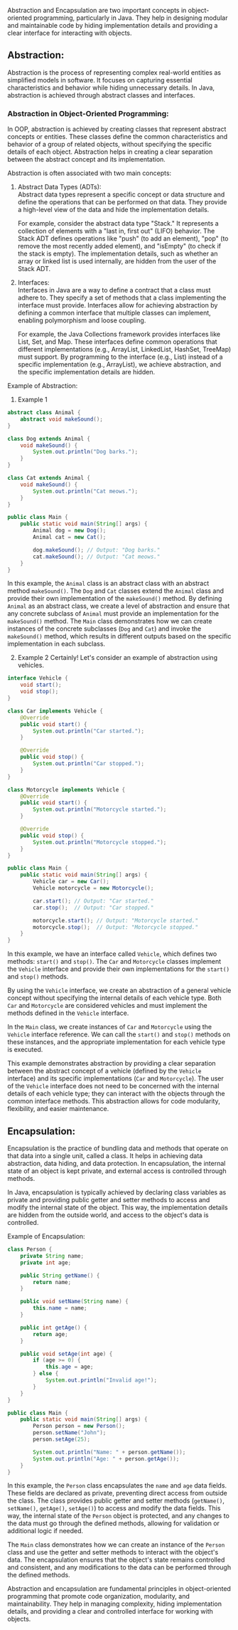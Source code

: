 
Abstraction and Encapsulation are two important concepts in object-oriented programming, particularly in Java. They help in designing modular and maintainable code by hiding implementation details and providing a clear interface for interacting with objects.

## Abstraction:

Abstraction is the process of representing complex real-world entities as simplified models in software. It focuses on capturing essential characteristics and behavior while hiding unnecessary details. In Java, abstraction is achieved through abstract classes and interfaces.

### Abstraction in Object-Oriented Programming:

In OOP, abstraction is achieved by creating classes that represent abstract concepts or entities. These classes define the common characteristics and behavior of a group of related objects, without specifying the specific details of each object. Abstraction helps in creating a clear separation between the abstract concept and its implementation.

Abstraction is often associated with two main concepts:

1. Abstract Data Types (ADTs):  
    Abstract data types represent a specific concept or data structure and define the operations that can be performed on that data. They provide a high-level view of the data and hide the implementation details.
    
    For example, consider the abstract data type "Stack." It represents a collection of elements with a "last in, first out" (LIFO) behavior. The Stack ADT defines operations like "push" (to add an element), "pop" (to remove the most recently added element), and "isEmpty" (to check if the stack is empty). The implementation details, such as whether an array or linked list is used internally, are hidden from the user of the Stack ADT.
    
2. Interfaces:  
    Interfaces in Java are a way to define a contract that a class must adhere to. They specify a set of methods that a class implementing the interface must provide. Interfaces allow for achieving abstraction by defining a common interface that multiple classes can implement, enabling polymorphism and loose coupling.
    
    For example, the Java Collections framework provides interfaces like List, Set, and Map. These interfaces define common operations that different implementations (e.g., ArrayList, LinkedList, HashSet, TreeMap) must support. By programming to the interface (e.g., List) instead of a specific implementation (e.g., ArrayList), we achieve abstraction, and the specific implementation details are hidden.

Example of Abstraction:

1. Example 1
```java
abstract class Animal {
    abstract void makeSound();
}

class Dog extends Animal {
    void makeSound() {
        System.out.println("Dog barks.");
    }
}

class Cat extends Animal {
    void makeSound() {
        System.out.println("Cat meows.");
    }
}

public class Main {
    public static void main(String[] args) {
        Animal dog = new Dog();
        Animal cat = new Cat();

        dog.makeSound(); // Output: "Dog barks."
        cat.makeSound(); // Output: "Cat meows."
    }
}
```

In this example, the `Animal` class is an abstract class with an abstract method `makeSound()`. The `Dog` and `Cat` classes extend the `Animal` class and provide their own implementation of the `makeSound()` method. By defining `Animal` as an abstract class, we create a level of abstraction and ensure that any concrete subclass of `Animal` must provide an implementation for the `makeSound()` method. The `Main` class demonstrates how we can create instances of the concrete subclasses (`Dog` and `Cat`) and invoke the `makeSound()` method, which results in different outputs based on the specific implementation in each subclass.

2. Example 2
Certainly! Let's consider an example of abstraction using vehicles.

```java
interface Vehicle {
    void start();
    void stop();
}

class Car implements Vehicle {
    @Override
    public void start() {
        System.out.println("Car started.");
    }

    @Override
    public void stop() {
        System.out.println("Car stopped.");
    }
}

class Motorcycle implements Vehicle {
    @Override
    public void start() {
        System.out.println("Motorcycle started.");
    }

    @Override
    public void stop() {
        System.out.println("Motorcycle stopped.");
    }
}

public class Main {
    public static void main(String[] args) {
        Vehicle car = new Car();
        Vehicle motorcycle = new Motorcycle();

        car.start(); // Output: "Car started."
        car.stop();  // Output: "Car stopped."

        motorcycle.start(); // Output: "Motorcycle started."
        motorcycle.stop();  // Output: "Motorcycle stopped."
    }
}
```

In this example, we have an interface called `Vehicle`, which defines two methods: `start()` and `stop()`. The `Car` and `Motorcycle` classes implement the `Vehicle` interface and provide their own implementations for the `start()` and `stop()` methods.

By using the `Vehicle` interface, we create an abstraction of a general vehicle concept without specifying the internal details of each vehicle type. Both `Car` and `Motorcycle` are considered vehicles and must implement the methods defined in the `Vehicle` interface.

In the `Main` class, we create instances of `Car` and `Motorcycle` using the `Vehicle` interface reference. We can call the `start()` and `stop()` methods on these instances, and the appropriate implementation for each vehicle type is executed.

This example demonstrates abstraction by providing a clear separation between the abstract concept of a vehicle (defined by the `Vehicle` interface) and its specific implementations (`Car` and `Motorcycle`). The user of the `Vehicle` interface does not need to be concerned with the internal details of each vehicle type; they can interact with the objects through the common interface methods. This abstraction allows for code modularity, flexibility, and easier maintenance.

## Encapsulation:

Encapsulation is the practice of bundling data and methods that operate on that data into a single unit, called a class. It helps in achieving data abstraction, data hiding, and data protection. In encapsulation, the internal state of an object is kept private, and external access is controlled through methods.

In Java, encapsulation is typically achieved by declaring class variables as private and providing public getter and setter methods to access and modify the internal state of the object. This way, the implementation details are hidden from the outside world, and access to the object's data is controlled.

Example of Encapsulation:

```java
class Person {
    private String name;
    private int age;

    public String getName() {
        return name;
    }

    public void setName(String name) {
        this.name = name;
    }

    public int getAge() {
        return age;
    }

    public void setAge(int age) {
        if (age >= 0) {
            this.age = age;
        } else {
            System.out.println("Invalid age!");
        }
    }
}

public class Main {
    public static void main(String[] args) {
        Person person = new Person();
        person.setName("John");
        person.setAge(25);

        System.out.println("Name: " + person.getName());
        System.out.println("Age: " + person.getAge());
    }
}
```

In this example, the `Person` class encapsulates the `name` and `age` data fields. These fields are declared as private, preventing direct access from outside the class. The class provides public getter and setter methods (`getName()`, `setName()`, `getAge()`, `setAge()`) to access and modify the data fields. This way, the internal state of the `Person` object is protected, and any changes to the data must go through the defined methods, allowing for validation or additional logic if needed.

The `Main` class demonstrates how we can create an instance of the `Person` class and use the getter and setter methods to interact with the object's data. The encapsulation ensures that the object's state remains controlled and consistent, and any modifications to the data can be performed through the defined methods.

Abstraction and encapsulation are fundamental principles in object-oriented programming that promote code organization, modularity, and maintainability. They help in managing complexity, hiding implementation details, and providing a clear and controlled interface for working with objects.

